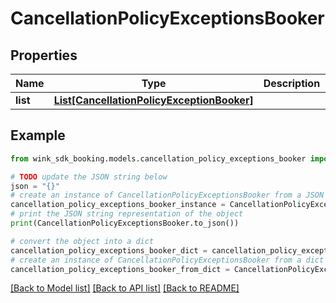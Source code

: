 # CancellationPolicyExceptionsBooker


## Properties

Name | Type | Description | Notes
------------ | ------------- | ------------- | -------------
**list** | [**List[CancellationPolicyExceptionBooker]**](CancellationPolicyExceptionBooker.md) |  | 

## Example

```python
from wink_sdk_booking.models.cancellation_policy_exceptions_booker import CancellationPolicyExceptionsBooker

# TODO update the JSON string below
json = "{}"
# create an instance of CancellationPolicyExceptionsBooker from a JSON string
cancellation_policy_exceptions_booker_instance = CancellationPolicyExceptionsBooker.from_json(json)
# print the JSON string representation of the object
print(CancellationPolicyExceptionsBooker.to_json())

# convert the object into a dict
cancellation_policy_exceptions_booker_dict = cancellation_policy_exceptions_booker_instance.to_dict()
# create an instance of CancellationPolicyExceptionsBooker from a dict
cancellation_policy_exceptions_booker_from_dict = CancellationPolicyExceptionsBooker.from_dict(cancellation_policy_exceptions_booker_dict)
```
[[Back to Model list]](../README.md#documentation-for-models) [[Back to API list]](../README.md#documentation-for-api-endpoints) [[Back to README]](../README.md)


